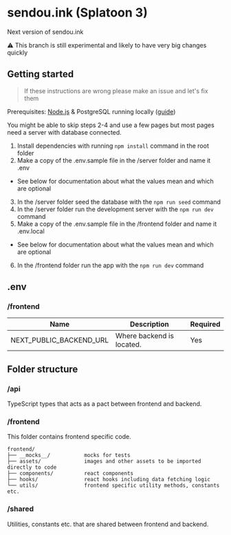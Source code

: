# sendou.ink (Splatoon 3)

Next version of sendou.ink

⚠️ This branch is still experimental and likely to have very big changes quickly

## Getting started

> If these instructions are wrong please make an issue and let's fix them

Prerequisites: [Node.js](https://nodejs.org/en/) & PostgreSQL running locally ([guide](https://www.prisma.io/dataguide/postgresql/setting-up-a-local-postgresql-database))

You might be able to skip steps 2-4 and use a few pages but most pages need a server with database connected.

1. Install dependencies with running `npm install` command in the root folder
2. Make a copy of the .env.sample file in the /server folder and name it .env

- See below for documentation about what the values mean and which are optional

3. In the /server folder seed the database with the `npm run seed` command
4. In the /server folder run the development server with the `npm run dev` command
5. Make a copy of the .env.sample file in the /frontend folder and name it .env.local

- See below for documentation about what the values mean and which are optional

6. In the /frontend folder run the app with the `npm run dev` command

## .env

### /frontend

| Name                    | Description               | Required |
| ----------------------- | ------------------------- | -------- |
| NEXT_PUBLIC_BACKEND_URL | Where backend is located. | Yes      |

## Folder structure

### /api

TypeScript types that acts as a pact between frontend and backend.

### /frontend

This folder contains frontend specific code.

```
frontend/
├── __mocks__/           mocks for tests
├── assets/              images and other assets to be imported directly to code
├── components/          react components
├── hooks/               react hooks including data fetching logic
└── utils/               frontend specific utility methods, constants etc.
```

### /shared

Utilities, constants etc. that are shared between frontend and backend.
